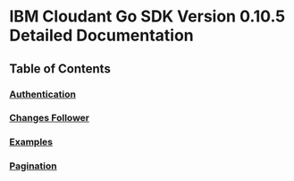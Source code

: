 # IBM Cloudant Go SDK Version 0.10.5 Detailed Documentation

## Table of Contents

### [Authentication](Authentication.md)

### [Changes Follower](Changes_Follower.md)

### [Examples](Examples.md)

### [Pagination](Pagination.md)
